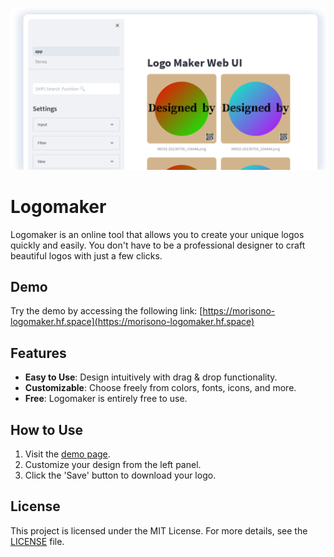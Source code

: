 ![](assets/img_01.png)

# Logomaker

Logomaker is an online tool that allows you to create your unique logos quickly and easily. You don't have to be a professional designer to craft beautiful logos with just a few clicks.

## Demo
Try the demo by accessing the following link:
[https://morisono-logomaker.hf.space](https://morisono-logomaker.hf.space)

## Features

- **Easy to Use**: Design intuitively with drag & drop functionality.
- **Customizable**: Choose freely from colors, fonts, icons, and more.
- **Free**: Logomaker is entirely free to use.

## How to Use

1. Visit the [demo page](https://morisono-logomaker.hf.space).
2. Customize your design from the left panel.
3. Click the 'Save' button to download your logo.

## License

This project is licensed under the MIT License. For more details, see the [LICENSE](LICENSE) file.
